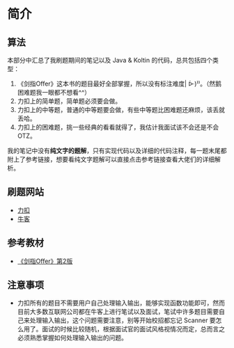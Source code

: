 # 简介

## 算法

本部分中汇总了我刷题期间的笔记以及 Java & Koltin 的代码，总共包括四个类型：

1. 《剑指Offer》这本书的题目最好全部掌握，所以没有标注难度\| ᐕ\)⁾⁾。（然鹅困难题我一眼都不想看^^）
2. 力扣上的简单题，简单题必须要会做。
3. 力扣上的中等题，普通的中等题要会做，有些中等题比困难题还麻烦，该丢就丢哈。
4. 力扣上的困难题，挑一些经典的看看就得了，我估计我面试该不会还是不会OTZ。

我的笔记中没有**纯文字的题解**，只有实现代码以及详细的代码注释，每一题末尾都附上了参考链接，想要看纯文字题解可以直接点击参考链接查看大佬们的详细解析。

## 刷题网站

* [力扣](https://leetcode-cn.com/)
* [牛客](https://www.nowcoder.com/activity/oj)

## 参考教材

* [《剑指Offer》第2版](https://book.douban.com/subject/27008702/)

## 注意事项

* 力扣所有的题目不需要用户自己处理输入输出，能够实现函数功能即可，然而目前大多数互联网公司都在牛客上进行笔试以及面试，笔试中许多题目需要自己来处理输入输出，这个问题需要注意，别等开始校招都忘记 Scanner 要怎么用了。面试的时候比较随机，根据面试官的面试风格视情况而定，总而言之必须熟悉掌握如何处理输入输出的问题。


